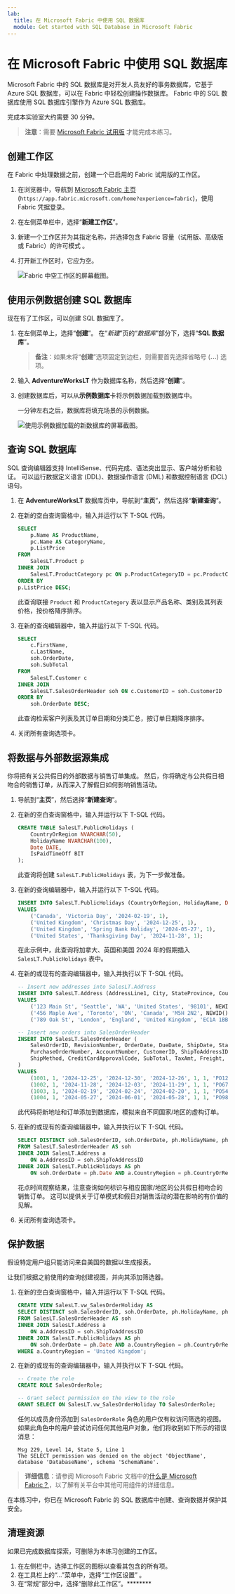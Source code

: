 ```yaml
---
lab:
  title: 在 Microsoft Fabric 中使用 SQL 数据库
  module: Get started with SQL Database in Microsoft Fabric
---
```


# 在 Microsoft Fabric 中使用 SQL 数据库

Microsoft Fabric 中的 SQL 数据库是对开发人员友好的事务数据库，它基于Azure SQL 数据库，可以在 Fabric 中轻松创建操作数据库。 Fabric 中的 SQL 数据库使用 SQL 数据库引擎作为 Azure SQL 数据库。

完成本实验室大约需要 30 分钟。

> **注意**：需要 [Microsoft Fabric 试用版](https://learn.microsoft.com/fabric/get-started/fabric-trial) 才能完成本练习。

## 创建工作区

在 Fabric 中处理数据之前，创建一个已启用的 Fabric 试用版的工作区。

1. 在浏览器中，导航到 [Microsoft Fabric 主页](https://app.fabric.microsoft.com/home?experience=fabric) (`https://app.fabric.microsoft.com/home?experience=fabric`)，使用 Fabric 凭据登录。
1. 在左侧菜单栏中，选择“**新建工作区**”。
1. 新建一个工作区并为其指定名称，并选择包含 Fabric 容量（试用版、高级版或 Fabric）的许可模式  。
1. 打开新工作区时，它应为空。

    ![Fabric 中空工作区的屏幕截图。](./Images/new-workspace.png)

## 使用示例数据创建 SQL 数据库

现在有了工作区，可以创建 SQL 数据库了。

1. 在左侧菜单上，选择“**创建**”。 在“*新建*”页的“*数据库*”部分下，选择“**SQL 数据库**”。

    >**备注**：如果未将“**创建**”选项固定到边栏，则需要首先选择省略号 (**...**) 选项。

1. 输入 **AdventureWorksLT** 作为数据库名称，然后选择“**创建**”。
1. 创建数据库后，可以从**示例数据库**卡将示例数据加载到数据库中。

    一分钟左右之后，数据库将填充场景的示例数据。

    ![使用示例数据加载的新数据库的屏幕截图。](./Images/sql-database-sample.png)

## 查询 SQL 数据库

SQL 查询编辑器支持 IntelliSense、代码完成、语法突出显示、客户端分析和验证。 可以运行数据定义语言 (DDL)、数据操作语言 (DML) 和数据控制语言 (DCL) 语句。

1. 在 **AdventureWorksLT** 数据库页中，导航到“**主页**”，然后选择“**新建查询**”。

1. 在新的空白查询窗格中，输入并运行以下 T-SQL 代码。

    ```sql
    SELECT 
        p.Name AS ProductName,
        pc.Name AS CategoryName,
        p.ListPrice
    FROM 
        SalesLT.Product p
    INNER JOIN 
        SalesLT.ProductCategory pc ON p.ProductCategoryID = pc.ProductCategoryID
    ORDER BY 
    p.ListPrice DESC;
    ```
    
    此查询联接 `Product` 和 `ProductCategory` 表以显示产品名称、类别及其列表价格，按价格降序排序。

1. 在新的查询编辑器中，输入并运行以下 T-SQL 代码。

    ```sql
   SELECT 
        c.FirstName,
        c.LastName,
        soh.OrderDate,
        soh.SubTotal
    FROM 
        SalesLT.Customer c
    INNER JOIN 
        SalesLT.SalesOrderHeader soh ON c.CustomerID = soh.CustomerID
    ORDER BY 
        soh.OrderDate DESC;
    ```

    此查询检索客户列表及其订单日期和分类汇总，按订单日期降序排序。 

1. 关闭所有查询选项卡。

## 将数据与外部数据源集成

你将把有关公共假日的外部数据与销售订单集成。 然后，你将确定与公共假日相吻合的销售订单，从而深入了解假日如何影响销售活动。

1. 导航到“**主页**”，然后选择“**新建查询**”。

1. 在新的空白查询窗格中，输入并运行以下 T-SQL 代码。

    ```sql
    CREATE TABLE SalesLT.PublicHolidays (
        CountryOrRegion NVARCHAR(50),
        HolidayName NVARCHAR(100),
        Date DATE,
        IsPaidTimeOff BIT
    );
    ```

    此查询将创建 `SalesLT.PublicHolidays` 表，为下一步做准备。

1. 在新的查询编辑器中，输入并运行以下 T-SQL 代码。

    ```sql
    INSERT INTO SalesLT.PublicHolidays (CountryOrRegion, HolidayName, Date, IsPaidTimeOff)
    VALUES
        ('Canada', 'Victoria Day', '2024-02-19', 1),
        ('United Kingdom', 'Christmas Day', '2024-12-25', 1),
        ('United Kingdom', 'Spring Bank Holiday', '2024-05-27', 1),
        ('United States', 'Thanksgiving Day', '2024-11-28', 1);
    ```
    
    在此示例中，此查询将加拿大、英国和美国 2024 年的假期插入 `SalesLT.PublicHolidays` 表中。    

1. 在新的或现有的查询编辑器中，输入并执行以下 T-SQL 代码。

    ```sql
    -- Insert new addresses into SalesLT.Address
    INSERT INTO SalesLT.Address (AddressLine1, City, StateProvince, CountryRegion, PostalCode, rowguid, ModifiedDate)
    VALUES
        ('123 Main St', 'Seattle', 'WA', 'United States', '98101', NEWID(), GETDATE()),
        ('456 Maple Ave', 'Toronto', 'ON', 'Canada', 'M5H 2N2', NEWID(), GETDATE()),
        ('789 Oak St', 'London', 'England', 'United Kingdom', 'EC1A 1BB', NEWID(), GETDATE());
    
    -- Insert new orders into SalesOrderHeader
    INSERT INTO SalesLT.SalesOrderHeader (
        SalesOrderID, RevisionNumber, OrderDate, DueDate, ShipDate, Status, OnlineOrderFlag, 
        PurchaseOrderNumber, AccountNumber, CustomerID, ShipToAddressID, BillToAddressID, 
        ShipMethod, CreditCardApprovalCode, SubTotal, TaxAmt, Freight, Comment, rowguid, ModifiedDate
    )
    VALUES
        (1001, 1, '2024-12-25', '2024-12-30', '2024-12-26', 1, 1, 'PO12345', 'AN123', 1, (SELECT TOP 1 AddressID FROM SalesLT.Address WHERE AddressLine1 = '789 Oak St'), (SELECT TOP 1 AddressID FROM SalesLT.Address WHERE AddressLine1 = '123 Main St'), 'Ground', '12345', 100.00, 10.00, 5.00, 'New Order 1', NEWID(), GETDATE()),
        (1002, 1, '2024-11-28', '2024-12-03', '2024-11-29', 1, 1, 'PO67890', 'AN456', 2, (SELECT TOP 1 AddressID FROM SalesLT.Address WHERE AddressLine1 = '123 Main St'), (SELECT TOP 1 AddressID FROM SalesLT.Address WHERE AddressLine1 = '456 Maple Ave'), 'Air', '67890', 200.00, 20.00, 10.00, 'New Order 2', NEWID(), GETDATE()),
        (1003, 1, '2024-02-19', '2024-02-24', '2024-02-20', 1, 1, 'PO54321', 'AN789', 3, (SELECT TOP 1 AddressID FROM SalesLT.Address WHERE AddressLine1 = '456 Maple Ave'), (SELECT TOP 1 AddressID FROM SalesLT.Address WHERE AddressLine1 = '789 Oak St'), 'Sea', '54321', 300.00, 30.00, 15.00, 'New Order 3', NEWID(), GETDATE()),
        (1004, 1, '2024-05-27', '2024-06-01', '2024-05-28', 1, 1, 'PO98765', 'AN321', 4, (SELECT TOP 1 AddressID FROM SalesLT.Address WHERE AddressLine1 = '789 Oak St'), (SELECT TOP 1 AddressID FROM SalesLT.Address WHERE AddressLine1 = '789 Oak St'), 'Ground', '98765', 400.00, 40.00, 20.00, 'New Order 4', NEWID(), GETDATE());
    ```

    此代码将新地址和订单添加到数据库，模拟来自不同国家/地区的虚构订单。

1. 在新的或现有的查询编辑器中，输入并执行以下 T-SQL 代码。

    ```sql
    SELECT DISTINCT soh.SalesOrderID, soh.OrderDate, ph.HolidayName, ph.CountryOrRegion
    FROM SalesLT.SalesOrderHeader AS soh
    INNER JOIN SalesLT.Address a
        ON a.AddressID = soh.ShipToAddressID
    INNER JOIN SalesLT.PublicHolidays AS ph
        ON soh.OrderDate = ph.Date AND a.CountryRegion = ph.CountryOrRegion
    ```

    花点时间观察结果，注意查询如何标识与相应国家/地区的公共假日相吻合的销售订单。 这可以提供关于订单模式和假日对销售活动的潜在影响的有价值的见解。

1. 关闭所有查询选项卡。

## 保护数据

假设特定用户组只能访问来自美国的数据以生成报表。

让我们根据之前使用的查询创建视图，并向其添加筛选器。

1. 在新的空白查询窗格中，输入并运行以下 T-SQL 代码。

    ```sql
    CREATE VIEW SalesLT.vw_SalesOrderHoliday AS
    SELECT DISTINCT soh.SalesOrderID, soh.OrderDate, ph.HolidayName, ph.CountryOrRegion
    FROM SalesLT.SalesOrderHeader AS soh
    INNER JOIN SalesLT.Address a
        ON a.AddressID = soh.ShipToAddressID
    INNER JOIN SalesLT.PublicHolidays AS ph
        ON soh.OrderDate = ph.Date AND a.CountryRegion = ph.CountryOrRegion
    WHERE a.CountryRegion = 'United Kingdom';
    ```

1. 在新的或现有的查询编辑器中，输入并执行以下 T-SQL 代码。

    ```sql
    -- Create the role
    CREATE ROLE SalesOrderRole;
    
    -- Grant select permission on the view to the role
    GRANT SELECT ON SalesLT.vw_SalesOrderHoliday TO SalesOrderRole;
    ```

    任何以成员身份添加到 `SalesOrderRole` 角色的用户仅有权访问筛选的视图。 如果此角色中的用户尝试访问任何其他用户对象，他们将收到如下所示的错误消息：

    ```
    Msg 229, Level 14, State 5, Line 1
    The SELECT permission was denied on the object 'ObjectName', database 'DatabaseName', schema 'SchemaName'.
    ```

> **详细信息**：请参阅 Microsoft Fabric 文档中的[什么是 Microsoft Fabric？](https://learn.microsoft.com/fabric/get-started/microsoft-fabric-overview)，以了解有关平台中其他可用组件的详细信息。

在本练习中，你已在 Microsoft Fabric 的 SQL 数据库中创建、查询数据并保护其安全。

## 清理资源

如果已完成数据库探索，可删除为本练习创建的工作区。

1. 在左侧栏中，选择工作区的图标以查看其包含的所有项。
2. 在工具栏上的“...”菜单中，选择“工作区设置” 。
3. 在“常规”部分中，选择“删除此工作区”。********
